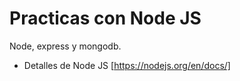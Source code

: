 # Practicas con Node JS
Node, express y mongodb.

- Detalles de Node JS
[https://nodejs.org/en/docs/]